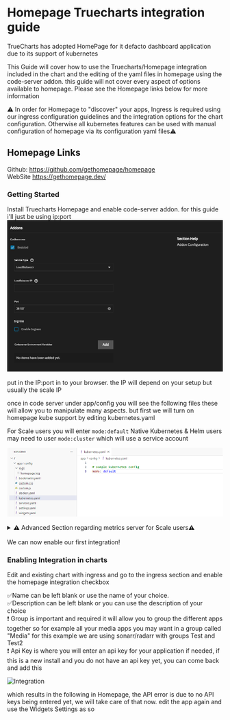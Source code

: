 # Homepage Truecharts integration guide
TrueCharts has adopted HomePage for it defacto dashboard application due to its support of kubernetes  

This Guide will cover how to use the Truecharts/Homepage integration included in the chart and the editing of the yaml files in homepage using the code-server addon. this guide will not cover every aspect of options available to homepage. Please see the Homepage links below for more information  

⚠️ In order for Homepage to "discover" your apps, Ingress is required using our ingress configuration guidelines and the integration options for the chart configuration. Otherwise all kubernetes features can be used with manual configuration of homepage via its configuration yaml files⚠️

## Homepage Links
Github: https://github.com/gethomepage/homepage  
WebSite https://gethomepage.dev/  

### Getting Started
   Install Truecharts Homepage and enable code-server addon. for this guide i'll just be using ip:port
  ![code-server section](img/image.png)

  put in the IP:port in to your browser. the IP will depend on your setup but usually the scale IP  

  once in code server under app/config you will see the following files these will allow you to manipulate many aspects. but first we will turn on homepage kube support by editing kubernetes.yaml  

  For Scale users you will enter ```mode:default``` Native Kubernetes & Helm users may need to user ```mode:cluster```  which will use a service account  
  
![kubeyml](img/kubeyml.png)

<details>
<summary> ⚠️ Advanced Section regarding metrics server for Scale users⚠️ </summary>  


If you wish to make user of the metrics components of homepage you can enable the metrics server in cobia, currently there is no gui option for this but should be in a future release. as such this does fall under advanced. its advised to make a backup before running the following command. this command will force all your apps to restart, its a good idea to do a stop-all on any CNPG apps as they don't always like when the apps cycle as a result of this command.  

```midclt call -job kubernetes.update '{"metrics_server": true}'```

you can then run ```k3s kubectl top pods -A``` once all apps have resumed to confirm the metrics server is running properly  

You can then add the following to you widgets.yaml file to  add the cluster/node resources display

```
- kubernetes:
    cluster:
      # Shows cluster-wide statistics
      show: true
      # Shows the aggregate CPU stats
      cpu: true
      # Shows the aggregate memory stats
      memory: true
      # Shows a custom label
      showLabel: true
      label: "cluster"
    nodes:
      # Shows node-specific statistics
      show: true
      # Shows the CPU for each node
      cpu: true
      # Shows the memory for each node
      memory: true
      # Shows the label, which is always the node name
      showLabel: true
```
which will result in the following being added  
![hp kube enable check](img/hpenablechck.png)  

and you will be able to have outputs similar to this to see mem and CPU  

![metrics example](img/metricsexample.png)
</details>
<br>
We can now enable our first integration!

### Enabling Integration in charts
Edit and existing chart with ingress and go to the ingress section and enable the homepage integration checkbox  

:white_check_mark:Name can be left blank or use the name of your choice.  
:white_check_mark:Description can be left blank or you can use the description of your choice  
:exclamation: Group is important and required it will allow you to group the different apps together so for example all your media apps you may want in a group called "Media" for this example we are using sonarr/radarr with groups Test and Test2  
:exclamation: Api Key is where you will enter an api key for your application if needed, if this is a new install and you do not have an api key yet, you can come back and add this

![Integration](img/int1basic.png)

which results in the following in Homepage, the API error is due to no API keys being entered yet, we will take care of that now. edit the app again and use the Widgets Settings as so
